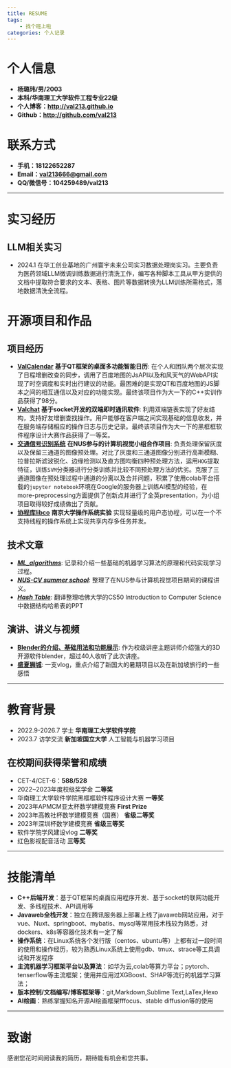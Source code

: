 ```yaml
---
title: RESUME
tags: 
	- 找个班上啦
categories: 个人记录
---
```

# 个人信息
 - **杨璐玮/男/2003**
 - **本科/华南理工大学软件工程专业22级**
 - **个人博客：http://val213.github.io**
 - **Github：http://github.com/val213**

# 联系方式
 - **手机：18122652287**
 - **Email：val213666@gmail.com**
 - **QQ/微信号：104259489/val213**
---
# 实习经历
## LLM相关实习
- 2024.1 在华工创业基地的广州寰宇未来公司实习数据处理岗实习。主要负责为医药领域LLM微调训练数据进行清洗工作，编写各种脚本工具从甲方提供的文档中提取符合要求的文本、表格、图片等数据转换为LLM训练所需格式，落地数据清洗全流程。
# 开源项目和作品
## 项目经历
 - [**ValCalendar**](http://github.com/val213/ValCalendar) **基于QT框架的桌面多功能智能日历**: 在个人和团队两个层次实现了日程增删改查的同步，调用了百度地图的JsAPI以及和风天气的WebAPI实现了时空调度和实时出行建议的功能。最困难的是实现QT和百度地图的JS脚本之间的相互通信以及对应的功能实现。最终该项目作为大一下的C++实训作品获得了98分。
 - [**Valchat**]() **基于socket开发的双端即时通讯软件**: 利用双端链表实现了好友结构，支持好友增删查找操作。用户能够在客户端之间实现基础的信息收发，并在服务端存储相应的操作日志与历史记录。最终该项目作为大一下的黑框框软件程序设计大赛作品获得了一等奖。
 - [**交通信号识别系统**]() **在NUS参与的计算机视觉小组合作项目**: 负责处理保留灰度以及保留三通道的图像预处理。对比了灰度和三通道图像分别进行高斯模糊、拉普拉斯滤波锐化、边缘检测以及直方图均衡四种预处理方法，运用`HOG`提取特征，训练`SVM`分类器进行分类训练并比较不同预处理方法的优劣。克服了三通道图像在预处理过程中通道的分离以及合并问题，积累了使用colab平台搭载的`jupyter notebook`环境在Google的服务器上训练AI模型的经验，在more-preprocessing方面提供了创新点并进行了全英presentation，为小组项目取得较好成绩做出了贡献。
 - [**协程库libco**]() **南京大学操作系统实验** 实现轻量级的用户态协程，可以在一个不支持线程的操作系统上实现共享内存多任务并发。
## 技术文章
 - [***ML_algorithms***](https://val213.github.io/2023/08/07/ML_algorithms/): 记录和介绍一些基础的机器学习算法的原理和代码实现学习过程。
 - [***NUS-CV summer school***](https://val213.github.io/2023/07/25/NUS-CV%20summer%20school/): 整理了在NUS参与计算机视觉项目期间的课程讲义。
 - [***Hash Table***](https://val213.github.io/2023/08/14/Hash%20table/): 翻译整理哈佛大学的CS50 Introduction to Computer Science中数据结构哈希表的PPT


## 演讲、讲义与视频
 - [**Blender的介绍、基础用法和功能展示**](): 作为校级讲座主题讲师介绍强大的3D开源软件blender，超过40人收听了此次讲座。
 - [**盛夏狮城**](https://www.bilibili.com/video/BV1p8411Q7mp/?spm_id_from=333.999.0.0&vd_source=847221b55474b08239f9c09c5099e6ac): 一支vlog，重点介绍了新国大的暑期项目以及在新加坡旅行的一些感悟

---

# 教育背景
 - 2022.9-2026.7 学士 **华南理工大学软件学院**
 - 2023.7 访学交流 **新加坡国立大学** 人工智能与机器学习项目
 ## 在校期间获得荣誉和成绩
 - CET-4/CET-6：**588/528**
 - 2022~2023年度校级奖学金 **二等奖**
 - 华南理工大学软件学院黑框框软件程序设计大赛 **一等奖**
 - 2023年APMCM亚太杯数学建模竞赛 **First Prize** 
 - 2023年高教社杯数学建模竞赛（国赛） **省级二等奖**
 - 2023年深圳杯数学建模竞赛 **省级三等奖**
 - 软件学院学风建设vlog **二等奖**
 - 红色影视配音活动 **三等奖**
---

# 技能清单
 - **C++后端开发**：基于QT框架的桌面应用程序开发、基于socket的联网功能开发、多线程技术、API调用等
 - **Javaweb全栈开发**：独立在腾讯服务器上部署上线了javaweb网站应用，对于vue、Nuxt、springboot、mybatis、mysql等常用技术栈较为熟悉，对dockers、k8s等容器化技术有一定了解
 - **操作系统**：在Linux系统各个发行版（centos、ubuntu等）上都有过一段时间的使用和操作经历，较为熟悉Linux系统上使用gdb、tmux、strace等工具调试和开发程序
 - **主流机器学习框架平台以及算法**：如华为云,colab等算力平台；pytorch、tenserflow等主流框架；使用并应用过XGBoost、SHAP等流行的机器学习算法；
 - **版本控制/文档编写/博客框架等**：git,Markdown,Sublime Text,LaTex,Hexo
 - **AI绘画**：熟练掌握知名开源AI绘画框架fffocus、stable diffusion等的使用

---


# 致谢
感谢您花时间阅读我的简历，期待能有机会和您共事。